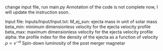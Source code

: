 change input file, run main.py
Annotation of the code is not complete now, I will update the instruction soon.

Input file:
  Inputs/Input/Input.txt: 
    M_ej_sun: ejecta mass in unit of solar mass
    beta_min: minimum dimensionless velocity for the ejecta velocity profile
    beta_max: maximum dimensionless velocity for the ejecta velocity profile 
    alpha: the profile index for the density of the ejecta as a function of velocity $\rho \propto v^{-\alpha}$
    Spin-down luminosity of the post merger magnetar
    
